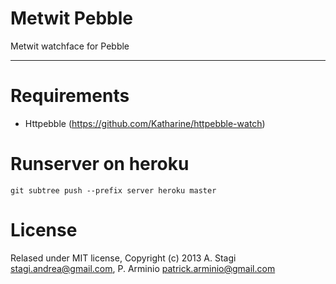 Metwit Pebble
=============
Metwit watchface for Pebble

-------

Requirements
============
- Httpebble (https://github.com/Katharine/httpebble-watch)

Runserver on heroku
===================

    git subtree push --prefix server heroku master

License
=======
Relased under MIT license, Copyright (c) 2013 A. Stagi stagi.andrea@gmail.com, P. Arminio patrick.arminio@gmail.com